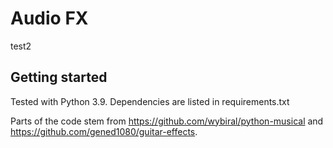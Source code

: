 # Audio FX

test2

## Getting started

Tested with Python 3.9. Dependencies are listed in requirements.txt

Parts of the code stem from https://github.com/wybiral/python-musical and https://github.com/gened1080/guitar-effects.
